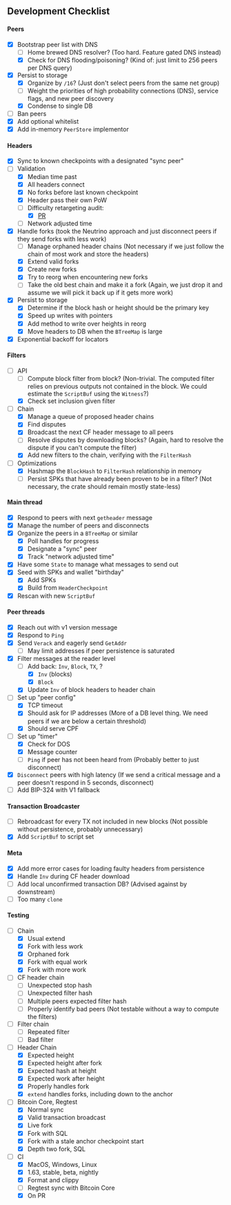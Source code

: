 ## Development Checklist

#### Peers

- [x] Bootstrap peer list with DNS
  - [ ] Home brewed DNS resolver? (Too hard. Feature gated DNS instead)
  - [x] Check for DNS flooding/poisoning? (Kind of: just limit to 256 peers per DNS query)
- [x] Persist to storage
  - [x] Organize by `/16`? (Just don't select peers from the same net group)
  - [ ] Weight the priorities of high probability connections (DNS), service flags, and new peer discovery
  - [x] Condense to single DB
- [ ] Ban peers
- [x] Add optional whitelist
- [x] Add in-memory `PeerStore` implementor

#### Headers

- [x] Sync to known checkpoints with a designated "sync peer"
- [ ] Validation
  - [x] Median time past
  - [x] All headers connect
  - [x] No forks before last known checkpoint
  - [x] Header pass their own PoW
  - [ ] Difficulty retargeting audit:
    - [x] [PR](https://github.com/rust-bitcoin/rust-bitcoin/pull/2740)
  - [ ] Network adjusted time
- [x] Handle forks (took the Neutrino approach and just disconnect peers if they send forks with less work)
  - [ ] Manage orphaned header chains (Not necessary if we just follow the chain of most work and store the headers)
  - [x] Extend valid forks
  - [x] Create new forks
  - [x] Try to reorg when encountering new forks
  - [ ] Take the old best chain and make it a fork (Again, we just drop it and assume we will pick it back up if it gets more work)
- [x] Persist to storage
  - [x] Determine if the block hash or height should be the primary key
  - [x] Speed up writes with pointers
  - [x] Add method to write over heights in reorg
  - [x] Move headers to DB when the `BTreeMap` is large
- [x] Exponential backoff for locators

#### Filters

- [ ] API
  - [ ] Compute block filter from block? (Non-trivial. The computed filter relies on previous outputs not contained in the block. We could estimate the `ScriptBuf` using the `Witness`?)
  - [x] Check set inclusion given filter
- [ ] Chain
  - [x] Manage a queue of proposed header chains
  - [x] Find disputes
  - [x] Broadcast the next CF header message to all peers
  - [ ] Resolve disputes by downloading blocks? (Again, hard to resolve the dispute if you can't compute the filter)
  - [x] Add new filters to the chain, verifying with the `FilterHash`
- [ ] Optimizations
  - [x] Hashmap the `BlockHash` to `FilterHash` relationship in memory
  - [ ] Persist SPKs that have already been proven to be in a filter? (Not necessary, the crate should remain mostly state-less)

#### Main thread

- [x] Respond to peers with next `getheader` message
- [x] Manage the number of peers and disconnects
- [x] Organize the peers in a `BTreeMap` or similar
  - [x] Poll handles for progress
  - [x] Designate a "sync" peer
  - [x] Track "network adjusted time"
- [x] Have some `State` to manage what messages to send out
- [x] Seed with SPKs and wallet "birthday"
  - [x] Add SPKs
  - [x] Build from `HeaderCheckpoint`
- [x] Rescan with new `ScriptBuf`

#### Peer threads

- [x] Reach out with v1 version message
- [x] Respond to `Ping`
- [x] Send `Verack` and eagerly send `GetAddr`
  - [ ] May limit addresses if peer persistence is saturated
- [x] Filter messages at the reader level
  - [ ] Add back: `Inv`, `Block`, `TX`, ?
    - [x] `Inv` (blocks)
    - [x] `Block`
  - [x] Update `Inv` of block headers to header chain
- [ ] Set up "peer config"
  - [x] TCP timeout
  - [x] Should ask for IP addresses (More of a DB level thing. We need peers if we are below a certain threshold)
  - [x] Should serve CPF
- [ ] Set up "timer"
  - [x] Check for DOS
  - [x] Message counter
  - [ ] `Ping` if peer has not been heard from (Probably better to just disconnect)
- [x] `Disconnect` peers with high latency (If we send a critical message and a peer doesn't respond in 5 seconds, disconnect)
- [ ] Add BIP-324 with V1 fallback

#### Transaction Broadcaster

- [ ] Rebroadcast for every TX not included in new blocks (Not possible without persistence, probably unnecessary)
- [x] Add `ScriptBuf` to script set

#### Meta

- [x] Add more error cases for loading faulty headers from persistence
- [x] Handle `Inv` during CF header download
- [ ] Add local unconfirmed transaction DB? (Advised against by downstream)
- [ ] Too many `clone`

#### Testing

- [ ] Chain
  - [x] Usual extend
  - [x] Fork with less work
  - [x] Orphaned fork
  - [x] Fork with equal work
  - [x] Fork with more work
- [ ] CF header chain
  - [ ] Unexpected stop hash
  - [ ] Unexpected filter hash
  - [ ] Multiple peers expected filter hash
  - [ ] Properly identify bad peers (Not testable without a way to compute the filters)
- [ ] Filter chain
  - [ ] Repeated filter
  - [ ] Bad filter
- [ ] Header Chain
  - [x] Expected height
  - [x] Expected height after fork
  - [x] Expected hash at height
  - [x] Expected work after height
  - [x] Properly handles fork
  - [x] `extend` handles forks, including down to the anchor
- [ ] Bitcoin Core, Regtest
  - [x] Normal sync
  - [x] Valid transaction broadcast
  - [x] Live fork
  - [x] Fork with SQL
  - [x] Fork with a stale anchor checkpoint start
  - [x] Depth two fork, SQL
- [ ] CI
  - [x] MacOS, Windows, Linux
  - [x] 1.63, stable, beta, nightly
  - [x] Format and clippy
  - [ ] Regtest sync with Bitcoin Core
  - [x] On PR

